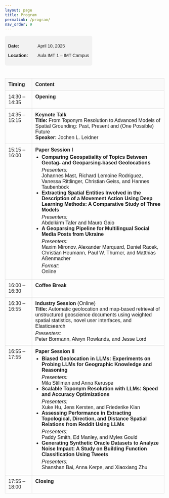 ```yaml
---
layout: page
title: Program
permalink: /program/
nav_order: 9
---
```


<html>
<head>
  <meta charset="UTF-8">
  <style>
    body {
      font-family: Arial, sans-serif;
      margin: 20px;
    }
    h2 {
      margin-top: 0;
    }
    .header-info {
      background-color: #f2f2f2;
      padding: 10px;
      border-radius: 5px;
      display: inline-block;
      margin-bottom: 20px;
    }
    .header-info strong {
      display: inline-block;
      width: 90px;
    }
    table {
      width: 100%;
      border-collapse: collapse;
      margin-top: 20px;
    }
    th, td {
      border: 1px solid #ddd;
      padding: 10px;
      vertical-align: top;
    }
    th {
      background-color: #f9f9f9;
      text-align: left;
    }
    ul {
      margin: 5px 0;
      padding-left: 20px;
    }
    em {
      display: block;
      margin-top: 5px;
      font-style: italic;
    }
  </style>
</head>
<body>
  <div class="header-info">
    <p><strong>Date:</strong> April 10, 2025</p>
    <p><strong>Location:</strong> Aula IMT 1 – IMT Campus</p>
  </div>
  <table>
    <thead>
      <tr>
        <th>Timing</th>
        <th>Content</th>
      </tr>
    </thead>
    <tbody>
      <tr>
        <td>14:30 – 14:35</td>
        <td><strong>Opening</strong></td>
      </tr>
      <tr>
        <td>14:35 – 15:15</td>
        <td>
          <strong>Keynote Talk</strong><br>
          <strong>Title:</strong> From Toponym Resolution to Advanced Models of Spatial Grounding: Past, Present and (One Possible) Future<br>
          <strong>Speaker:</strong> Jochen L. Leidner
        </td>
      </tr>
      <tr>
        <td>15:15 – 16:00</td>
        <td>
          <strong>Paper Session I</strong>
          <ul>
            <li>
              <strong>Comparing Geospatiality of Topics Between Geotag- and Geoparsing-based Geolocations</strong><br>
              <em>Presenters:</em> Johannes Mast, Richard Lemoine Rodriguez, Vanessa Rittlinger, Christian Geiss, and Hannes Taubenböck
            </li>
            <li>
              <strong>Extracting Spatial Entities Involved in the Description of a Movement Action Using Deep Learning Methods: A Comparative Study of Three Models</strong><br>
              <em>Presenters:</em> Abdelkirm Tafer and Mauro Gaio
            </li>
            <li>
              <strong>A Geoparsing Pipeline for Multilingual Social Media Posts from Ukraine</strong><br>
              <em>Presenters:</em> Maxim Mironov, Alexander Marquard, Daniel Racek, Christian Heumann, Paul W. Thurner, and Matthias Aßenmacher<br>
              <em>Format:</em> Online
            </li>
          </ul>
        </td>
      </tr>
      <tr>
        <td>16:00 – 16:30</td>
        <td><strong>Coffee Break</strong></td>
      </tr>
      <tr>
        <td>16:30 – 16:55</td>
        <td>
          <strong>Industry Session</strong> (Online)<br>
          <strong>Title:</strong> Automatic geolocation and map-based retrieval of unstructured geoscience documents using weighted spatial statistics, novel user interfaces, and Elasticsearch<br>
          <em>Presenters:</em> Peter Bormann, Alwyn Rowlands, and Jesse Lord
        </td>
      </tr>
      <tr>
        <td>16:55 – 17:55</td>
        <td>
          <strong>Paper Session II</strong>
          <ul>
            <li>
              <strong>Biased Geolocation in LLMs: Experiments on Probing LLMs for Geographic Knowledge and Reasoning</strong><br>
              <em>Presenters:</em> Mila Stillman and Anna Keruspe
            </li>
            <li>
              <strong>Scalable Toponym Resolution with LLMs: Speed and Accuracy Optimizations</strong><br>
              <em>Presenters:</em> Xuke Hu, Jens Kersten, and Friederike Klan
            </li>
            <li>
              <strong>Assessing Performance in Extracting Topological, Direction, and Distance Spatial Relations from Reddit Using LLMs</strong><br>
              <em>Presenters:</em> Paddy Smith, Ed Manley, and Myles Gould
            </li>
            <li>
              <strong>Generating Synthetic Oracle Datasets to Analyze Noise Impact: A Study on Building Function Classification Using Tweets</strong><br>
              <em>Presenters:</em> Shanshan Bai, Anna Kerpe, and Xiaoxiang Zhu
            </li>
          </ul>
        </td>
      </tr>
      <tr>
        <td>17:55 – 18:00</td>
        <td><strong>Closing</strong></td>
      </tr>
    </tbody>
  </table>
</body>
</html>
</body>
</html>



